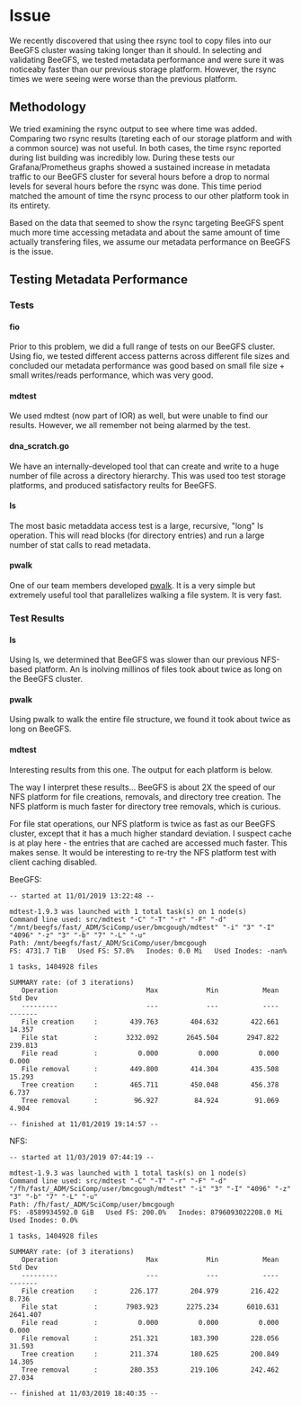 # Issue
We recently discovered that using thee rsync tool to copy files into our BeeGFS cluster wasing taking longer than it should. In selecting and validating BeeGFS, we tested metadata performance and were sure it was noticeaby faster than our previous storage platform. However, the rsync times we were seeing were worse than the previous platform.

## Methodology
We tried examining the rsync output to see where time was added. Comparing two rsync results (tareting each of our storage platform and with a common source) was not useful. In both cases, the time rsync reported during list building was incredibly low.
During these tests our Grafana/Prometheus graphs showed a sustained increase in metadata traffic to our BeeGFS cluster for several hours before a drop to normal levels for several hours before the rsync was done. This time period matched the amount of time the rsync process to our other platform took in its entirety.

Based on the data that seemed to show the rsync targeting BeeGFS spent much more time accessing metadata and about the same amount of time actually transfering files, we assume our metadata performance on BeeGFS is the issue.

## Testing Metadata Performance

### Tests

#### fio
Prior to this problem, we did a full range of tests on our BeeGFS cluster. Using fio, we tested different access patterns across different file sizes and concluded our metadata performance was good based on small file size + small writes/reads performance, which was very good.

#### mdtest
We used mdtest (now part of IOR) as well, but were unable to find our results. However, we all remember not being alarmed by the test.

#### dna_scratch.go
We have an internally-developed tool that can create and write to a huge number of file across a directory hierarchy. This was used too test storage platforms, and produced satisfactory reults for BeeGFS.

#### ls
The most basic metaddata access test is a large, recursive, "long" ls operation. This will read blocks (for directory entries) and run a large number of stat calls to read metadata.

#### pwalk
One of our team members developed [pwalk](https://github.com/fizwit/filesystem-reporting-tools). It is a very simple but extremely useful tool that parallelizes walking a file system. It is very fast.

### Test Results

#### ls
Using ls, we determined that BeeGFS was slower than our previous NFS-based platform. An ls inolving millinos of files took about twice as long on the BeeGFS cluster.

#### pwalk
Using pwalk to walk the entire file structure, we found it took about twice as long on BeeGFS.

#### mdtest

Interesting results from this one. The output for each platform is below.

The way I interpret these results... BeeGFS is about 2X the speed of our NFS platform for file creations, removals, and directory tree creation. The NFS platform is much faster for directory tree removals, which is curious.

For file stat operations, our NFS platform is twice as fast as our BeeGFS cluster, except that it has a much higher standard deviation. I suspect cache is at play here - the entries that are cached are accessed much faster. This makes sense. It would be interesting to re-try the NFS platform test with client caching disabled.

BeeGFS:
```
-- started at 11/01/2019 13:22:48 --

mdtest-1.9.3 was launched with 1 total task(s) on 1 node(s)
Command line used: src/mdtest "-C" "-T" "-r" "-F" "-d" "/mnt/beegfs/fast/_ADM/SciComp/user/bmcgough/mdtest" "-i" "3" "-I" "4096" "-z" "3" "-b" "7" "-L" "-u"
Path: /mnt/beegfs/fast/_ADM/SciComp/user/bmcgough
FS: 4731.7 TiB   Used FS: 57.0%   Inodes: 0.0 Mi   Used Inodes: -nan%

1 tasks, 1404928 files

SUMMARY rate: (of 3 iterations)
   Operation                      Max            Min           Mean        Std Dev
   ---------                      ---            ---           ----        -------
   File creation     :        439.763        404.632        422.661         14.357
   File stat         :       3232.092       2645.504       2947.822        239.813
   File read         :          0.000          0.000          0.000          0.000
   File removal      :        449.800        414.304        435.508         15.293
   Tree creation     :        465.711        450.048        456.378          6.737
   Tree removal      :         96.927         84.924         91.069          4.904

-- finished at 11/01/2019 19:14:57 --
```

NFS:
```
-- started at 11/03/2019 07:44:19 --

mdtest-1.9.3 was launched with 1 total task(s) on 1 node(s)
Command line used: src/mdtest "-C" "-T" "-r" "-F" "-d" "/fh/fast/_ADM/SciComp/user/bmcgough/mdtest" "-i" "3" "-I" "4096" "-z" "3" "-b" "7" "-L" "-u"
Path: /fh/fast/_ADM/SciComp/user/bmcgough
FS: -8589934592.0 GiB   Used FS: 200.0%   Inodes: 8796093022208.0 Mi   Used Inodes: 0.0%

1 tasks, 1404928 files

SUMMARY rate: (of 3 iterations)
   Operation                      Max            Min           Mean        Std Dev
   ---------                      ---            ---           ----        -------
   File creation     :        226.177        204.979        216.422          8.736
   File stat         :       7903.923       2275.234       6010.631       2641.407
   File read         :          0.000          0.000          0.000          0.000
   File removal      :        251.321        183.390        228.056         31.593
   Tree creation     :        211.374        180.625        200.849         14.305
   Tree removal      :        280.353        219.106        242.462         27.034

-- finished at 11/03/2019 18:40:35 --
```
